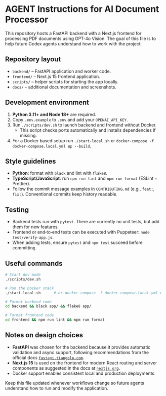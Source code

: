# AGENT Instructions for AI Document Processor

This repository hosts a FastAPI backend with a Next.js frontend for processing PDF documents using GPT‑4o Vision. The goal of this file is to help future Codex agents understand how to work with the project.

## Repository layout
- `backend/` – FastAPI application and worker code.
- `frontend/` – Next.js 15 frontend application.
- `scripts/` – helper scripts for starting the app locally.
- `docs/` – additional documentation and screenshots.

## Development environment
1. **Python 3.11+ and Node 18+** are required.
2. Copy `.env.example` to `.env` and add your `OPENAI_API_KEY`.
3. Run `./scripts/dev.sh` to launch backend and frontend without Docker.
   - This script checks ports automatically and installs dependencies if missing.
4. For a Docker based setup run `./start-local.sh` or `docker-compose -f docker-compose.local.yml up --build`.

## Style guidelines
- **Python**: format with `black` and lint with `flake8`.
- **TypeScript/JavaScript**: run `npm run lint` and `npm run format` (ESLint + Prettier).
- Follow the commit message examples in `CONTRIBUTING.md` (e.g., `feat:`, `fix:`). Conventional commits keep history readable.

## Testing
- Backend tests run with `pytest`. There are currently no unit tests, but add them for new features.
- Frontend or end‑to‑end tests can be executed with Puppeteer: `node test/verify-app.js`.
- When adding tests, ensure `pytest` and `npm test` succeed before committing.

## Useful commands
```bash
# Start dev mode
./scripts/dev.sh

# Run the Docker stack
./start-local.sh      # or docker-compose -f docker-compose.local.yml up

# Format backend code
cd backend && black app/ && flake8 app/

# Format frontend code
cd frontend && npm run lint && npm run format
```

## Notes on design choices
- **FastAPI** was chosen for the backend because it provides automatic validation and async support, following recommendations from the official docs [`fastapi.tiangolo.com`](https://fastapi.tiangolo.com/).
- **Next.js 15** is used on the frontend for modern React routing and server components as suggested in the docs at [`nextjs.org`](https://nextjs.org/).
- Docker support enables consistent local and production deployments.

Keep this file updated whenever workflows change so future agents understand how to run and modify the application.
